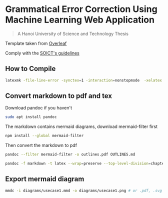 # Grammatical Error Correction Using Machine Learning Web Application

> A Hanoi University of Science and Technology Thesis

Template taken from [Overleaf](https://www.overleaf.com/latex/templates/thesis-template-for-hanoi-university-of-science-and-technology/nfpspdwmgjmz)

Comply with the [SOICT's guidelines](https://soict.hust.edu.vn/trang-chu/template-va-quy-cach-dong-quyen-do-an-tot-nghiep)

## How to Compile

```sh
latexmk -file-line-error -synctex=1 -interaction=nonstopmode  -xelatex -outdir=build main.tex
```

## Convert markdown to pdf and tex

Download pandoc if you haven't

```sh
sudo apt install pandoc
```

The markdown contains mermaid diagrams, download mermaid-filter first

```sh
npm install --global mermaid-filter
```

Then convert the markdown to pdf

```sh
pandoc --filter mermaid-filter -o outlines.pdf OUTLINES.md
```

```sh
pandoc -f markdown -t latex --wrap=preserve --top-level-division=chapter -o outline.tex OUTLINES.md
```

## Export mermaid diagram

```sh
mmdc -i diagrams/usecase1.mmd -o diagrams/usecase1.png # or .pdf, .svg
```
